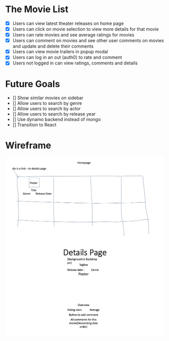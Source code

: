 # The Movie List

- [x] Users can view latest theater releases on home page
- [x] Users can click on movie selection to view more details for that movie
- [x] Users can rate movies and see average ratings for movies
- [x] Users can comment on movies and see other user comments on movies and update and delete their comments
- [x] Users can view movie trailers in popup modal
- [x] Users can log in an out (auth0) to rate and comment
- [x] Users not logged in can view ratings, comments and details

# Future Goals

- [] Show similar movies on sidebar
- [] Allow users to search by genre
- [] Allow users to search by actor
- [] Allow users to search by release year
- [] Use dynamo backend instead of mongo
- [] Transition to React

# Wireframe
![](homepage.jpg)
![](Slide1.jpeg)
